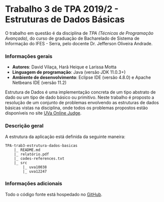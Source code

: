 # Trabalho 3 de TPA 2019/2 - Estruturas de Dados Básicas

O trabalho em questão é da disciplina de *TPA (Técnicas de Programação Avançada)*, do curso de graduação de Bacharelado de Sistema de Informação do IFES - Serra, pelo docente Dr. Jefferson Oliveira Andrade.

### Informações gerais
- **Autores**: David Vilaça, Harã Heique e Larissa Motta
- **Linguagem de programação**: Java (versão JDK 11.0.3+)
- **Ambiente de desenvolvimento**: Eclipse IDE (versão 4.8.0) e Apache Netbeans IDE (versão 11.2) 


Estrutura de Dados é uma implementação concreta de um tipo abstrato de dado ou um tipo de dado básico ou primitivo. Neste trabalho é proposto a resolução de um conjunto de problemas envolvendo as estruturas de dados básicas vistas na disciplina, onde todos os problemas propostos estão disponíveis no site [UVa Online Judge](https://onlinejudge.org).

### Descrição geral
A estrutura da aplicação está definida da seguinte maneira:

```
TPA-trab3-estrutura-dados-basicas
    |_ README.md
    |_ relatório.pdf
    |_ codes-references.txt
    |_ src
        |_ uva10038
        |_ uva12247
```

### Informações adicionais
Todo o código fonte está hospedado no [GitHub](https://github.com/davidpvilaca/TPA-trab3-ED).
